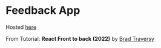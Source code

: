 # Feedback App

Hosted [here](https://shivang.is-a.dev/feedback/)

From Tutorial: **React Front to back (2022)** by [Brad Traversy](https://github.com/bradtraversy)
